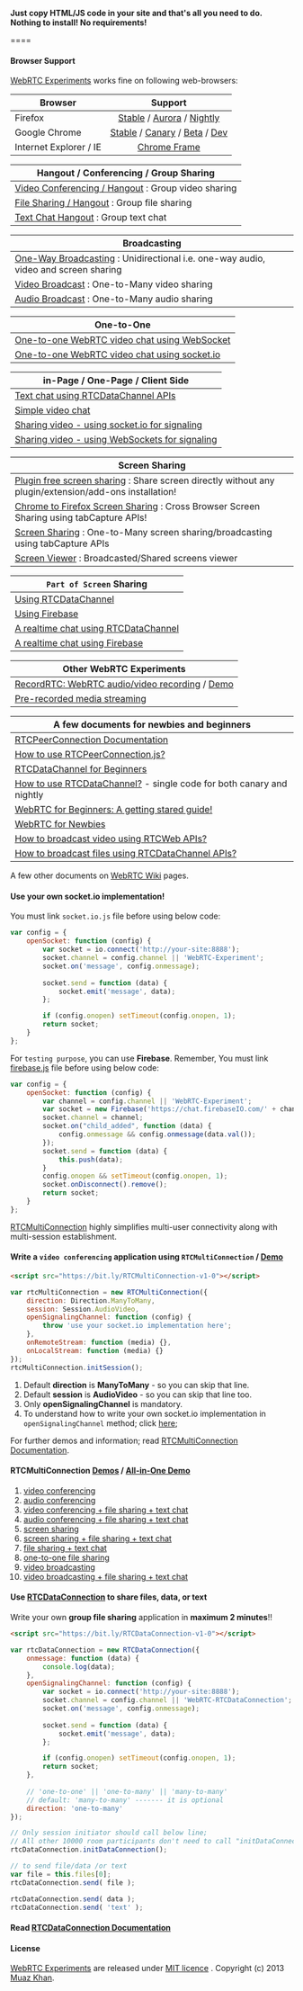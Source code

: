 **Just copy HTML/JS code in your site and that's all you need to do. Nothing to install! No requirements!**

====
#### Browser Support
[WebRTC Experiments](https://webrtc-experiment.appspot.com) works fine on following web-browsers:

| Browser        | Support           |
| ------------- |:-------------:|
| Firefox | [Stable](http://www.mozilla.org/en-US/firefox/new/) / [Aurora](http://www.mozilla.org/en-US/firefox/aurora/) / [Nightly](http://nightly.mozilla.org/) |
| Google Chrome | [Stable](https://www.google.com/intl/en_uk/chrome/browser/) / [Canary](https://www.google.com/intl/en/chrome/browser/canary.html) / [Beta](https://www.google.com/intl/en/chrome/browser/beta.html) / [Dev](https://www.google.com/intl/en/chrome/browser/index.html?extra=devchannel#eula) |
| Internet Explorer / IE | [Chrome Frame](http://www.google.com/chromeframe) |


| Hangout / Conferencing / Group Sharing |
| ------------- |
| [Video Conferencing / Hangout](https://webrtc-experiment.appspot.com/video-conferencing/) : Group video sharing |
| [File Sharing / Hangout](https://webrtc-experiment.appspot.com/file-hangout/) : Group file sharing |
| [Text Chat Hangout](https://webrtc-experiment.appspot.com/chat-hangout/) : Group text chat |


| Broadcasting |
| ------------- |
| [One-Way Broadcasting](https://googledrive.com/host/0B6GWd_dUUTT8RzVSRVU2MlIxcm8/webrtc-broadcasting/) : Unidirectional i.e. one-way audio, video and screen sharing |
| [Video Broadcast](https://webrtc-experiment.appspot.com/broadcast/) : One-to-Many video sharing |
| [Audio Broadcast](https://webrtc-experiment.appspot.com/audio-broadcast/) : One-to-Many audio sharing |


| One-to-One |
| ------------- |
| [One-to-one WebRTC video chat using WebSocket](https://webrtc-experiment.appspot.com/websocket/) |
| [One-to-one WebRTC video chat using socket.io](https://webrtc-experiment.appspot.com/socket.io/) |


| in-Page / One-Page / Client Side |
| ------------- |
| [Text chat using RTCDataChannel APIs](https://webrtc-experiment.appspot.com/demos/client-side-datachannel.html) |
| [Simple video chat](https://webrtc-experiment.appspot.com/demos/client-side.html) |
| [Sharing video - using socket.io for signaling](https://webrtc-experiment.appspot.com/demos/client-side-socket-io.html) |
| [Sharing video - using WebSockets for signaling](https://webrtc-experiment.appspot.com/demos/client-side-websocket.html) |


| Screen Sharing |
| ------------- |
| [Plugin free screen sharing](https://googledrive.com/host/0B6GWd_dUUTT8WHpWSzZ5S0RqeUk/Pluginfree-Screen-Sharing.html) : Share screen directly without any plugin/extension/add-ons installation! |
| [Chrome to Firefox Screen Sharing](https://googledrive.com/host/0B6GWd_dUUTT8YUJaMkZ2d0NzQmc/WebRTC-Screen-Viewer.html) :  Cross Browser Screen Sharing using tabCapture APIs! |
| [Screen Sharing](https://webrtc-experiment.appspot.com/screen-broadcast/) : One-to-Many screen sharing/broadcasting using tabCapture APIs |
| [Screen Viewer](https://webrtc-experiment.appspot.com/screen-viewer/) : Broadcasted/Shared screens viewer |


| `Part of Screen` Sharing |
| ------------- |
| [Using RTCDataChannel](https://googledrive.com/host/0B6GWd_dUUTT8RzVSRVU2MlIxcm8/part-of-screen-sharing/RTCDataChannel/) |
| [Using Firebase](https://googledrive.com/host/0B6GWd_dUUTT8RzVSRVU2MlIxcm8/part-of-screen-sharing/) |
| [A realtime chat using RTCDataChannel](https://googledrive.com/host/0B6GWd_dUUTT8RzVSRVU2MlIxcm8/realtime-chat/) |
| [A realtime chat using Firebase](https://googledrive.com/host/0B6GWd_dUUTT8RzVSRVU2MlIxcm8/realtime-chat/No-WebRTC-Chat.html) |


| Other WebRTC Experiments |
| ------------- |
| [RecordRTC: WebRTC audio/video recording](http://bit.ly/RecordRTC) / [Demo](http://bit.ly/RecordRTC-Demo) |
| [Pre-recorded media streaming](https://googledrive.com/host/0B6GWd_dUUTT8RzVSRVU2MlIxcm8/Pre-recorded-Media-Streaming/) |


| A few documents for newbies and beginners        |
| ------------- |
| [RTCPeerConnection Documentation](https://github.com/muaz-khan/WebRTC-Experiment/wiki/RTCPeerConnection-Documentation) |
| [How to use RTCPeerConnection.js?](https://webrtc-experiment.appspot.com/docs/how-to-use-rtcpeerconnection-js-v1.1.html) |
| [RTCDataChannel for Beginners](https://webrtc-experiment.appspot.com/docs/rtc-datachannel-for-beginners.html) |
| [How to use RTCDataChannel?](https://webrtc-experiment.appspot.com/docs/how-to-use-rtcdatachannel.html) - single code for both canary and nightly |
| [WebRTC for Beginners: A getting stared guide!](https://webrtc-experiment.appspot.com/docs/webrtc-for-beginners.html) |
| [WebRTC for Newbies ](https://webrtc-experiment.appspot.com/docs/webrtc-for-newbies.html) |
| [How to broadcast video using RTCWeb APIs?](https://webrtc-experiment.appspot.com/docs/how-to-broadcast-video-using-RTCWeb-APIs.html) |
| [How to broadcast files using RTCDataChannel APIs?](https://webrtc-experiment.appspot.com/docs/how-file-broadcast-works.html) |

A few other documents on [WebRTC Wiki](https://github.com/muaz-khan/WebRTC-Experiment/wiki) pages.

#### Use your own socket.io implementation!

You must link `socket.io.js` file before using below code:

```javascript
var config = {
    openSocket: function (config) {
        var socket = io.connect('http://your-site:8888');
        socket.channel = config.channel || 'WebRTC-Experiment';
		socket.on('message', config.onmessage);
		
        socket.send = function (data) {
            socket.emit('message', data);
        };

        if (config.onopen) setTimeout(config.onopen, 1);
        return socket;
    }
};
```

For `testing purpose`, you can use **Firebase**. Remember, You must link [firebase.js](https://cdn.firebase.com/v0/firebase.js) file before using below code:

```javascript
var config = {
    openSocket: function (config) {
        var channel = config.channel || 'WebRTC-Experiment';
        var socket = new Firebase('https://chat.firebaseIO.com/' + channel);
        socket.channel = channel;
        socket.on("child_added", function (data) {
            config.onmessage && config.onmessage(data.val());
        });
        socket.send = function (data) {
            this.push(data);
        }
        config.onopen && setTimeout(config.onopen, 1);
        socket.onDisconnect().remove();
        return socket;
    }
};

```

[RTCMultiConnection](http://bit.ly/RTCMultiConnection) highly simplifies multi-user connectivity along with multi-session establishment. 

#### Write a `video conferencing` application using `RTCMultiConnection` / [Demo](https://googledrive.com/host/0B6GWd_dUUTT8RzVSRVU2MlIxcm8/RTCMultiConnection/demos/videoconferencing.html)

```html
<script src="https://bit.ly/RTCMultiConnection-v1-0"></script>
```

```javascript
var rtcMultiConnection = new RTCMultiConnection({
    direction: Direction.ManyToMany,
    session: Session.AudioVideo,
    openSignalingChannel: function (config) {
        throw 'use your socket.io implementation here';
    },
    onRemoteStream: function (media) {},
    onLocalStream: function (media) {}
});
rtcMultiConnection.initSession();
```

1. Default **direction** is **ManyToMany** - so you can skip that line.
2. Default **session** is **AudioVideo** - so you can skip that line too.
3. Only **openSignalingChannel** is mandatory.
4. To understand how to write your own socket.io implementation in `openSignalingChannel` method; click [here](http://bit.ly/RTCMultiConnection#openSignalingChannel);

For further demos and information; read [RTCMultiConnection Documentation](http://bit.ly/RTCMultiConnection).

#### RTCMultiConnection [Demos](https://googledrive.com/host/0B6GWd_dUUTT8RzVSRVU2MlIxcm8/RTCMultiConnection/demos/) / [All-in-One Demo](https://googledrive.com/host/0B6GWd_dUUTT8RzVSRVU2MlIxcm8/RTCMultiConnection/)

1. [video conferencing](https://googledrive.com/host/0B6GWd_dUUTT8RzVSRVU2MlIxcm8/RTCMultiConnection/demos/videoconferencing.html)
2. [audio conferencing](https://googledrive.com/host/0B6GWd_dUUTT8RzVSRVU2MlIxcm8/RTCMultiConnection/demos/audioconferencing.html)
3. [video conferencing + file sharing + text chat](https://googledrive.com/host/0B6GWd_dUUTT8RzVSRVU2MlIxcm8/RTCMultiConnection/demos/videoconferencing-plus-filesharing-plus-textchat.html)
4. [audio conferencing + file sharing + text chat](https://googledrive.com/host/0B6GWd_dUUTT8RzVSRVU2MlIxcm8/RTCMultiConnection/demos/audioconferencing-plus-filesharing-plus-textchat.html)
5. [screen sharing](https://googledrive.com/host/0B6GWd_dUUTT8RzVSRVU2MlIxcm8/RTCMultiConnection/demos/screen-sharing.html)
6. [screen sharing + file sharing + text chat](https://googledrive.com/host/0B6GWd_dUUTT8RzVSRVU2MlIxcm8/RTCMultiConnection/demos/screensharing-plus-filesharing-plus-textchat.html)
7. [file sharing + text chat](https://googledrive.com/host/0B6GWd_dUUTT8RzVSRVU2MlIxcm8/RTCMultiConnection/demos/filesharing-plus-textchat.html)
8. [one-to-one file sharing](https://googledrive.com/host/0B6GWd_dUUTT8RzVSRVU2MlIxcm8/RTCMultiConnection/demos/one-to-one-filesharing.html)
9. [video broadcasting](https://googledrive.com/host/0B6GWd_dUUTT8RzVSRVU2MlIxcm8/RTCMultiConnection/demos/video-broadcasting.html)
10. [video broadcasting + file sharing + text chat](https://googledrive.com/host/0B6GWd_dUUTT8RzVSRVU2MlIxcm8/RTCMultiConnection/demos/video-broadcasting-plus-filesharing-plus-textchat.html)


#### Use [RTCDataConnection](http://bit.ly/RTCDataConnection) to share files, data, or text

Write your own **group file sharing** application in **maximum 2 minutes**!!

```html
<script src="https://bit.ly/RTCDataConnection-v1-0"></script>
```

```javascript
var rtcDataConnection = new RTCDataConnection({
    onmessage: function (data) {
        console.log(data);
    },
    openSignalingChannel: function (config) {
        var socket = io.connect('http://your-site:8888');
        socket.channel = config.channel || 'WebRTC-RTCDataConnection';
		socket.on('message', config.onmessage);
		
        socket.send = function (data) {
            socket.emit('message', data);
        };

        if (config.onopen) setTimeout(config.onopen, 1);
        return socket;
    },
	
    // 'one-to-one' || 'one-to-many' || 'many-to-many'
    // default: 'many-to-many' ------- it is optional
    direction: 'one-to-many'
});

// Only session initiator should call below line; 
// All other 10000 room participants don't need to call "initDataConnection"!
rtcDataConnection.initDataConnection();

// to send file/data /or text
var file = this.files[0];
rtcDataConnection.send( file );

rtcDataConnection.send( data );
rtcDataConnection.send( 'text' );
```

#### Read [RTCDataConnection Documentation](http://bit.ly/RTCDataConnection)


#### License

[WebRTC Experiments](https://github.com/muaz-khan/WebRTC-Experiment) are released under [MIT licence](https://webrtc-experiment.appspot.com/licence/) . Copyright (c) 2013 [Muaz Khan](https://plus.google.com/100325991024054712503).
